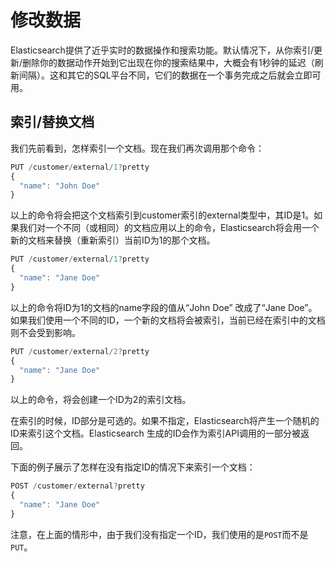 # 修改数据

Elasticsearch提供了近乎实时的数据操作和搜索功能。默认情况下，从你索引/更新/删除你的数据动作开始到它出现在你的搜索结果中，大概会有1秒钟的延迟（刷新间隔）。这和其它的SQL平台不同，它们的数据在一个事务完成之后就会立即可用。

## 索引/替换文档

我们先前看到，怎样索引一个文档。现在我们再次调用那个命令：

```js
PUT /customer/external/1?pretty
{
  "name": "John Doe"
}
```

以上的命令将会把这个文档索引到customer索引的external类型中，其ID是1。如果我们对一个不同（或相同）的文档应用以上的命令，Elasticsearch将会用一个新的文档来替换（重新索引）当前ID为1的那个文档。

```js
PUT /customer/external/1?pretty
{
  "name": "Jane Doe"
}
```

以上的命令将ID为1的文档的name字段的值从“John Doe” 改成了“Jane Doe”。如果我们使用一个不同的ID，一个新的文档将会被索引，当前已经在索引中的文档则不会受到影响。

```js
PUT /customer/external/2?pretty
{
  "name": "Jane Doe"
}
```

以上的命令，将会创建一个ID为2的索引文档。

在索引的时候，ID部分是可选的。如果不指定，Elasticsearch将产生一个随机的ID来索引这个文档。Elasticsearch 生成的ID会作为索引API调用的一部分被返回。

下面的例子展示了怎样在没有指定ID的情况下来索引一个文档：

```js
POST /customer/external?pretty
{
  "name": "Jane Doe"
}
```

注意，在上面的情形中，由于我们没有指定一个ID，我们使用的是`POST`而不是`PUT`。

